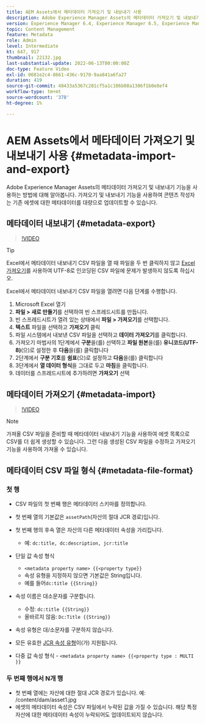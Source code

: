 ```yaml
---
title: AEM Assets에서 메타데이터 가져오기 및 내보내기 사용
description: Adobe Experience Manager Assets의 메타데이터 가져오기 및 내보내기 기능을 사용하는 방법에 대해 알아봅니다. 가져오기 및 내보내기 기능을 사용하여 콘텐츠 작성자는 기존 에셋에 대한 메타데이터를 대량으로 업데이트할 수 있습니다.
version: Experience Manager 6.4, Experience Manager 6.5, Experience Manager as a Cloud Service
topic: Content Management
feature: Metadata
role: Admin
level: Intermediate
kt: 647, 917
thumbnail: 22132.jpg
last-substantial-update: 2022-06-13T00:00:00Z
doc-type: Feature Video
exl-id: 0681e2c4-8661-436c-9170-9aa841a6fa27
duration: 419
source-git-commit: 48433a5367c281cf5a1c106b08a1306f1b0e8ef4
workflow-type: tm+mt
source-wordcount: '378'
ht-degree: 1%

---
```


# AEM Assets에서 메타데이터 가져오기 및 내보내기 사용 {#metadata-import-and-export}

Adobe Experience Manager Assets의 메타데이터 가져오기 및 내보내기 기능을 사용하는 방법에 대해 알아봅니다. 가져오기 및 내보내기 기능을 사용하여 콘텐츠 작성자는 기존 에셋에 대한 메타데이터를 대량으로 업데이트할 수 있습니다.

## 메타데이터 내보내기 {#metadata-export}

>[!VIDEO](https://video.tv.adobe.com/v/22132?quality=12&learn=on)

>[!TIP]
>
> Excel에서 메타데이터 내보내기 CSV 파일을 열 때 파일을 두 번 클릭하지 않고 [Excel 가져오기](https://support.microsoft.com/en-us/office/import-data-from-a-csv-html-or-text-file-b62efe49-4d5b-4429-b788-e1211b5e90f6)를 사용하여 UTF-8로 인코딩된 CSV 파일에 문제가 발생하지 않도록 하십시오.
>
> Excel에서 메타데이터 내보내기 CSV 파일을 열려면 다음 단계를 수행합니다.
> 
> 1. Microsoft Excel 열기
> 1. __파일 > 새로 만들기__&#x200B;를 선택하여 빈 스프레드시트를 만듭니다.
> 1. 빈 스프레드시트가 열려 있는 상태에서 __파일 > 가져오기__&#x200B;를 선택합니다.
> 1. __텍스트__ 파일을 선택하고 __가져오기__ 클릭
> 1. 파일 시스템에서 내보낸 CSV 파일을 선택하고 __데이터 가져오기__&#x200B;를 클릭합니다.
> 1. 가져오기 마법사의 1단계에서 __구분__&#x200B;을(를) 선택하고 __파일 원본__&#x200B;을(를) __유니코드(UTF-8)__(으)로 설정한 후 __다음__&#x200B;을(를) 클릭합니다
> 1. 2단계에서 __구분 기호__&#x200B;를 __쉼표__(으)로 설정하고 __다음__&#x200B;을(를) 클릭합니다
> 1. 3단계에서 __열 데이터 형식__&#x200B;을 그대로 두고 __마침__&#x200B;을 클릭합니다.
> 1. 데이터를 스프레드시트에 추가하려면 __가져오기__ 선택

## 메타데이터 가져오기 {#metadata-import}

>[!VIDEO](https://video.tv.adobe.com/v/21374?quality=12&learn=on)

>[!NOTE]
>
> 가져올 CSV 파일을 준비할 때 메타데이터 내보내기 기능을 사용하여 에셋 목록으로 CSV를 더 쉽게 생성할 수 있습니다. 그런 다음 생성된 CSV 파일을 수정하고 가져오기 기능을 사용하여 가져올 수 있습니다.

## 메타데이터 CSV 파일 형식 {#metadata-file-format}

### 첫 행

* CSV 파일의 첫 번째 행은 메타데이터 스키마를 정의합니다.
* 첫 번째 열의 기본값은 `assetPath`(자산의 절대 JCR 경로)입니다.

* 첫 번째 행의 후속 열은 자산의 다른 메타데이터 속성을 가리킵니다.
   * 예: `dc:title, dc:description, jcr:title`

* 단일 값 속성 형식

   * `<metadata property name> {{<property type}}`
   * 속성 유형을 지정하지 않으면 기본값은 String입니다.
   * 예를 들어`dc:title {{String}}`

* 속성 이름은 대소문자를 구분합니다.
   * 수정: `dc:title {{String}}`
   * 올바르지 않음: `Dc:Title {{String}}`

* 속성 유형은 대/소문자를 구분하지 않습니다.
* 모든 유효한 [JCR 속성 유형](https://www.adobe.io/experience-manager/reference-materials/spec/jsr170/javadocs/jcr-2.0/javax/jcr/PropertyType.html)이(가) 지원됩니다.

* 다중 값 속성 형식 - `<metadata property name> {{<property type : MULTI }}`

### 두 번째 행에서 N개 행

* 첫 번째 열에는 자산에 대한 절대 JCR 경로가 있습니다. 예: /content/dam/asset1.jpg
* 에셋의 메타데이터 속성은 CSV 파일에서 누락된 값을 가질 수 있습니다. 해당 특정 자산에 대한 메타데이터 속성이 누락되어도 업데이트되지 않습니다.
